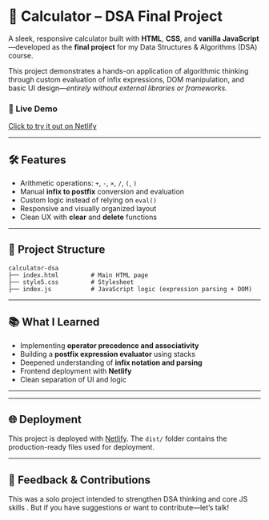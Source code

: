
# 🧮 Calculator – DSA Final Project

A sleek, responsive calculator built with **HTML**, **CSS**, and **vanilla JavaScript**—developed as the **final project** for my Data Structures & Algorithms (DSA) course.

This project demonstrates a hands-on application of algorithmic thinking through custom evaluation of infix expressions, DOM manipulation, and basic UI design—*entirely without external libraries or frameworks.*

### 🚀 Live Demo
[Click to try it out on Netlify](https://calculator-dsa.netlify.app/)

---

## 🛠 Features

- Arithmetic operations: `+`, `-`, `×`, `/`, `(`, `)`
- Manual **infix to postfix** conversion and evaluation
- Custom logic instead of relying on `eval()`
- Responsive and visually organized layout
- Clean UX with **clear** and **delete** functions

---

## 📁 Project Structure

```
calculator-dsa
├── index.html         # Main HTML page
├── style5.css         # Stylesheet
├── index.js           # JavaScript logic (expression parsing + DOM)
```

---

## 📚 What I Learned

- Implementing **operator precedence and associativity**
- Building a **postfix expression evaluator** using stacks
- Deepened understanding of **infix notation and parsing**
- Frontend deployment with **Netlify**
- Clean separation of UI and logic

---


---

## 🌐 Deployment

This project is deployed with [Netlify](https://www.netlify.com/). The `dist/` folder contains the production-ready files used for deployment. 

---

## 📣 Feedback & Contributions

This was a solo project intended to strengthen DSA thinking and core JS skills . But if you have suggestions or want to contribute—let’s talk!
